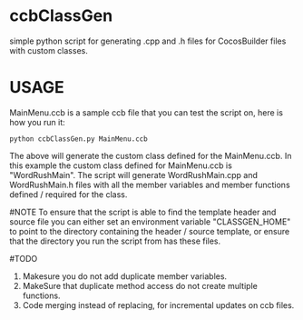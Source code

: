 # ccbClassGen
simple python script for generating .cpp and .h files for CocosBuilder files with custom classes.

# USAGE
MainMenu.ccb is a sample ccb file that you can test the script on, here is how you run it:

`python ccbClassGen.py MainMenu.ccb`

The above will generate the custom class defined for the MainMenu.ccb.
In this example the custom class defined for MainMenu.ccb is  "WordRushMain".
The script will generate WordRushMain.cpp and WordRushMain.h files with all the
member variables and member functions defined / required for the class.

#NOTE
To ensure that the script is able to find the template header and source file 
you can either set an environment variable "CLASSGEN_HOME" 
to point to the directory containing the header / source template, or ensure 
that the directory you run the script from has these files.


#TODO

1) Makesure you do not add duplicate member variables.
2) MakeSure that duplicate method access do not create multiple functions.
3) Code merging instead of replacing, for incremental updates on ccb files.

